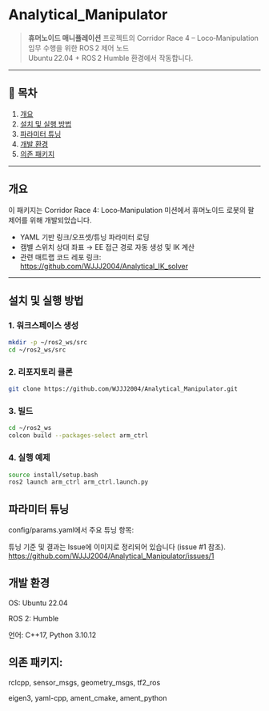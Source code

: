 # Analytical_Manipulator

> **휴머노이드 매니퓰레이션** 프로젝트의 Corridor Race 4 – Loco‑Manipulation 임무 수행을 위한 ROS 2 제어 노드  
> Ubuntu 22.04 + ROS 2 Humble 환경에서 작동합니다.

---

## 📁 목차

1. [개요](#개요)  
2. [설치 및 실행 방법](#설치-및-실행-방법)  
3. [파라미터 튜닝](#파라미터-튜닝)  
4. [개발 환경](#개발-환경)
5. [의존 패키지](#의존-패키지)  

---

## 개요

이 패키지는 Corridor Race 4: Loco‑Manipulation 미션에서 휴머노이드 로봇의 팔 제어를 위해 개발되었습니다.  
- YAML 기반 링크/오프셋/튜닝 파라미터 로딩  
- 캠별 스위치 상대 좌표 → EE 접근 경로 자동 생성 및 IK 계산
- 관련 매트랩 코드 레포 링크: https://github.com/WJJJ2004/Analytical_IK_solver

---

## 설치 및 실행 방법

### 1. 워크스페이스 생성
```bash
mkdir -p ~/ros2_ws/src
cd ~/ros2_ws/src
```

### 2. 리포지토리 클론
```bash
git clone https://github.com/WJJJ2004/Analytical_Manipulator.git
```
### 3. 빌드
```bash
cd ~/ros2_ws
colcon build --packages-select arm_ctrl
```
### 4. 실행 예제
```bash
source install/setup.bash
ros2 launch arm_ctrl arm_ctrl.launch.py
```

## 파라미터 튜닝
config/params.yaml에서 주요 튜닝 항목:

튜닝 기준 및 결과는 Issue에 이미지로 정리되어 있습니다 (issue #1 참조). https://github.com/WJJJ2004/Analytical_Manipulator/issues/1

## 개발 환경
OS: Ubuntu 22.04

ROS 2: Humble

언어: C++17, Python 3.10.12

## 의존 패키지:

rclcpp, sensor_msgs, geometry_msgs, tf2_ros

eigen3, yaml-cpp, ament_cmake, ament_python
